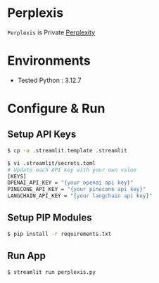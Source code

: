 # Perplexis

`Perplexis` is Private [Perplexity](https://www.perplexity.ai/)

# Environments

- Tested Python : 3.12.7

# Configure & Run

## Setup API Keys

```bash
$ cp -a .streamlit.template .streamlit

$ vi .streamlit/secrets.toml
# Update each API key with your own value
[KEYS]
OPENAI_API_KEY = "{your openai api key}"
PINECONE_API_KEY = "{your pinecone api key}"
LANGCHAIN_API_KEY = "{your langchain api key}"
```

## Setup PIP Modules

```bash
$ pip install -r requirements.txt
```

## Run App

```bash
$ streamlit run perplexis.py
```